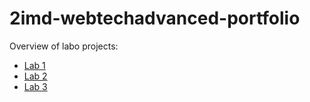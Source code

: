 # 2imd-webtechadvanced-portfolio
Overview of labo projects:
- [Lab 1](https://github.com/LiamP2000/2imd-webtechadvanced-portfolio/tree/main/Lab1%20-%20git)
- [Lab 2](https://github.com/LiamP2000/2imd-webtechadvanced-portfolio/tree/main/Lab2)
- [Lab 3](https://github.com/LiamP2000/2imd-webtechadvanced-portfolio/tree/main/Lab3)
